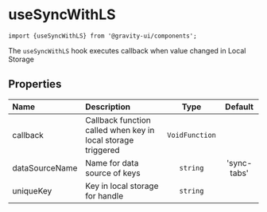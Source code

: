 <!--GITHUB_BLOCK-->

# useSyncWithLS

<!--/GITHUB_BLOCK-->

```tsx
import {useSyncWithLS} from '@gravity-ui/components';
```

The `useSyncWithLS` hook executes callback when value changed in Local Storage

## Properties

| Name           | Description                                                  |      Type      |   Default   |
| :------------- | :----------------------------------------------------------- | :------------: | :---------: |
| callback       | Callback function called when key in local storage triggered | `VoidFunction` |             |
| dataSourceName | Name for data source of keys                                 |    `string`    | 'sync-tabs' |
| uniqueKey      | Key in local storage for handle                              |    `string`    |             |
